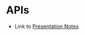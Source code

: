 # APIs 

- Link to [Presentation Notes](https://docs.google.com/presentation/d/1gnv9u5qvId_BF9kxyozmL2b4lxwR-lJNHLrUbezcsnA/edit?usp=sharing)
